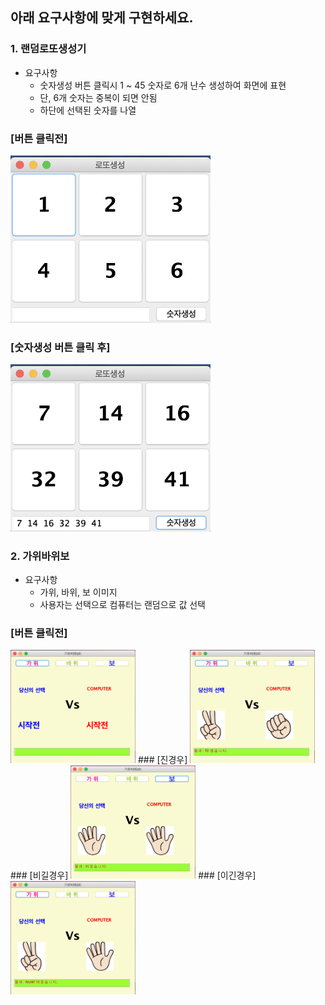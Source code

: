 ## 아래 요구사항에 맞게 구현하세요. 
### 1. 랜덤로또생성기
- 요구사항
  - 숫자생성 버튼 클릭시 1 ~ 45 숫자로 6개 난수 생성하여 화면에 표현
  - 단, 6개 숫자는 중복이 되면 안됨
  - 하단에 선택된 숫자를 나열
  
  
### [버튼 클릭전]
<img src="lotto1.png" width="320"/>  
   
### [숫자생성 버튼 클릭 후]
<img src="lotto2.png" width="320"/>

   
### 2. 가위바위보
- 요구사항
  - 가위, 바위, 보 이미지
  - 사용자는 선택으로 컴퓨터는 랜덤으로 값 선택
  
### [버튼 클릭전]  
<img src="before.png" width="200"/>
### [진경우]
<img src="lose.png" width="200"/>
### [비길경우]
<img src="same.png" width="200"/>
### [이긴경우]
<img src="win.png" width="200"/>  
